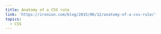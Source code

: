 ```yaml
---
title: Anatomy of a CSS rule
link: 'https://ironion.com/blog/2015/06/12/anatomy-of-a-css-rule/'
topics:
  - CSS
---
```


